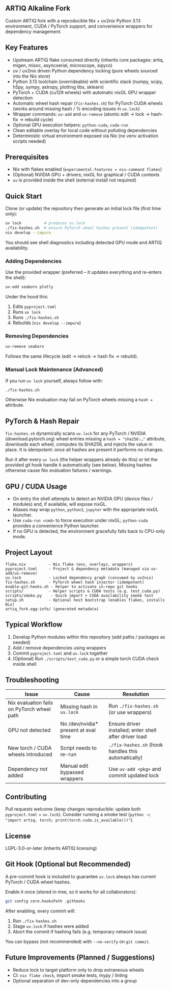 ## ARTIQ Alkaline Fork

Custom ARTIQ fork with a reproducible Nix + uv2nix Python 3.13 environment, CUDA / PyTorch support, and convenience wrappers for dependency management.

## Key Features

- Upstream ARTIQ flake consumed directly (inherits core packages: artiq, migen, misoc, asyncserial, microscope, sipyco)
- uv / uv2nix driven Python dependency locking (pure wheels sourced into the Nix store)
- Python 3.13 toolchain (overrideable) with scientific stack (numpy, scipy, h5py, sympy, astropy, plotting libs, sklearn)
- PyTorch + CUDA (cu129 wheels) with automatic nixGL GPU wrapper detection
- Automatic wheel hash repair (`fix-hashes.sh`) for PyTorch CUDA wheels (works around missing hash / % encoding issues in `uv.lock`)
- Wrapper commands: `uv-add` and `uv-remove` (atomic edit -> lock -> hash-fix -> rebuild cycle)
- Optional GPU execution helpers: `python-cuda`, `cuda-run`
- Clean editable overlay for local code without polluting dependencies
- Deterministic virtual environment exposed via Nix (no venv activation scripts needed)

## Prerequisites

- Nix with flakes enabled (`experimental-features = nix-command flakes`)
- (Optional) NVIDIA GPU + drivers; nixGL for graphical / CUDA contexts
- `uv` is provided inside the shell (external install not required)

## Quick Start

Clone (or update) the repository then generate an initial lock file (first time only):

```bash
uv lock          # produces uv.lock
./fix-hashes.sh  # ensure PyTorch wheel hashes present (idempotent)
nix develop --impure
```

You should see shell diagnostics including detected GPU mode and ARTIQ availability.

### Adding Dependencies

Use the provided wrapper (preferred – it updates everything and re-enters the shell):

```bash
uv-add seaborn plotly
```

Under the hood this:
1. Edits `pyproject.toml`
2. Runs `uv lock`
3. Runs `./fix-hashes.sh`
4. Rebuilds (`nix develop --impure`)

### Removing Dependencies

```bash
uv-remove seaborn
```

Follows the same lifecycle (edit -> relock -> hash fix -> rebuild).

### Manual Lock Maintenance (Advanced)

If you run `uv lock` yourself, always follow with:

```bash
./fix-hashes.sh
```

Otherwise Nix evaluation may fail on PyTorch wheels missing a `hash =` attribute.

## PyTorch & Hash Repair

`fix-hashes.sh` dynamically scans `uv.lock` for any PyTorch / NVIDIA (download.pytorch.org) wheel entries missing a `hash = "sha256:…"` attribute, downloads each wheel, computes its SHA256, and injects the value in place. It is idempotent: once all hashes are present it performs no changes.

Run it after every `uv lock` (the helper wrappers already do this) or let the provided git hook handle it automatically (see below). Missing hashes otherwise cause Nix evaluation failures / warnings.

## GPU / CUDA Usage

- On entry the shell attempts to detect an NVIDIA GPU (device files / modules) and, if available, will expose nixGL.
- Aliases may wrap `python`, `python3`, `jupyter` with the appropriate nixGL launcher.
- Use `cuda-run <cmd>` to force execution under nixGL; `python-cuda` provides a convenience Python launcher.
- If no GPU is detected, the environment gracefully falls back to CPU-only mode.

## Project Layout

```
flake.nix          - Nix flake (env, overlays, wrappers)
pyproject.toml     - Project & dependency metadata (managed via uv-add/uv-remove)
uv.lock            - Locked dependency graph (consumed by uv2nix)
fix-hashes.sh      - PyTorch wheel hash injector (idempotent)
enable-git-hooks.sh - Helper to activate in-repo git hooks
scripts/           - Helper scripts & CUDA tests (e.g. test_cuda.py)
scripts/smoke.py    - Quick import + CUDA availability smoke test
setup.sh           - Optional host bootstrap (enables flakes, installs Nix)
artiq_fork.egg-info/ (generated metadata)
```

## Typical Workflow

1. Develop Python modules within this repository (add paths / packages as needed)
2. Add / remove dependencies using wrappers
3. Commit `pyproject.toml` and `uv.lock` together
4. (Optional) Run `./scripts/test_cuda.py` or a simple torch CUDA check inside shell

## Troubleshooting

| Issue | Cause | Resolution |
|-------|-------|------------|
| Nix evaluation fails on PyTorch wheel path | Missing hash in `uv.lock` | Run `./fix-hashes.sh` (or use wrappers) |
| GPU not detected | No /dev/nvidia* present at eval time | Ensure driver installed; enter shell after driver load |
| New torch / CUDA wheels introduced | Script needs to re-run | `./fix-hashes.sh` (hook handles this automatically) |
| Dependency not added | Manual edit bypassed wrappers | Use `uv-add <pkg>` and commit updated lock |

## Contributing

Pull requests welcome (keep changes reproducible: update both `pyproject.toml` + `uv.lock`). Consider running a smoke test (`python -c "import artiq, torch; print(torch.cuda.is_available())"`).

## License

LGPL-3.0-or-later (inherits ARTIQ licensing)

## Git Hook (Optional but Recommended)

A pre-commit hook is included to guarantee `uv.lock` always has current PyTorch / CUDA wheel hashes.

Enable it once (stored in-tree, so it works for all collaborators):

```bash
git config core.hooksPath .githooks
```

After enabling, every commit will:

1. Run `./fix-hashes.sh`
2. Stage `uv.lock` if hashes were added
3. Abort the commit if hashing fails (e.g. temporary network issue)

You can bypass (not recommended) with `--no-verify` on `git commit`.

## Future Improvements (Planned / Suggestions)

- Reduce lock to target platform only to drop extraneous wheels
- CI: `nix flake check`, import smoke tests, mypy / linting
- Optional separation of dev-only dependencies into a group
